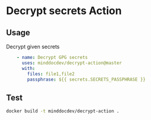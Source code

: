 # Decrypt secrets Action

## Usage

Decrypt given secrets

```yaml
    - name: Decrypt GPG secrets
      uses: minddocdev/decrypt-action@master
      with:
        files: file1,file2
        passphrase: ${{ secrets.SECRETS_PASSPHRASE }}
```

## Test

```sh
docker build -t minddocdev/decrypt-action .
```
